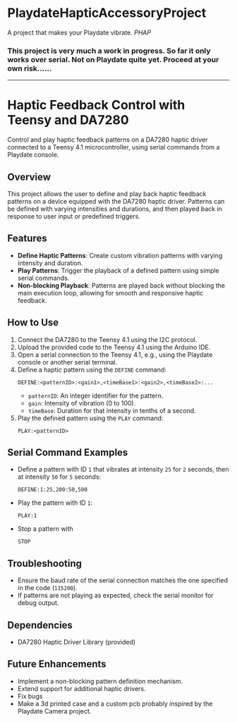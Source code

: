 # PlaydateHapticAccessoryProject
A project that makes your Playdate vibrate. *PHAP*

### This project is very much a work in progress. So far it only works over serial. Not on Playdate quite yet. Proceed at your own risk......

---

# Haptic Feedback Control with Teensy and DA7280

Control and play haptic feedback patterns on a DA7280 haptic driver connected to a Teensy 4.1 microcontroller, using serial commands from a Playdate console.

## Overview

This project allows the user to define and play back haptic feedback patterns on a device equipped with the DA7280 haptic driver. Patterns can be defined with varying intensities and durations, and then played back in response to user input or predefined triggers.

## Features

- **Define Haptic Patterns**: Create custom vibration patterns with varying intensity and duration.
- **Play Patterns**: Trigger the playback of a defined pattern using simple serial commands.
- **Non-blocking Playback**: Patterns are played back without blocking the main execution loop, allowing for smooth and responsive haptic feedback.
  
## How to Use

1. Connect the DA7280 to the Teensy 4.1 using the I2C protocol.
2. Upload the provided code to the Teensy 4.1 using the Arduino IDE.
3. Open a serial connection to the Teensy 4.1, e.g., using the Playdate console or another serial terminal.
4. Define a haptic pattern using the `DEFINE` command:
   ```
   DEFINE:<patternID>:<gain1>,<timeBase1>:<gain2>,<timeBase2>:...
   ```
   - `patternID`: An integer identifier for the pattern.
   - `gain`: Intensity of vibration (0 to 100).
   - `timeBase`: Duration for that intensity in tenths of a second.
5. Play the defined pattern using the `PLAY` command:
   ```
   PLAY:<patternID>
   ```

## Serial Command Examples

- Define a pattern with ID `1` that vibrates at intensity `25` for `2` seconds, then at intensity `50` for `5` seconds:
  ```
  DEFINE:1:25,200:50,500
  ```
- Play the pattern with ID `1`:
  ```
  PLAY:1
  ```
- Stop a pattern with
  ```
  STOP
  ```
## Troubleshooting

- Ensure the baud rate of the serial connection matches the one specified in the code (`115200`).
- If patterns are not playing as expected, check the serial monitor for debug output.

## Dependencies

- DA7280 Haptic Driver Library (provided)

## Future Enhancements

- Implement a non-blocking pattern definition mechanism.
- Extend support for additional haptic drivers.
- Fix bugs
- Make a 3d printed case and a custom pcb probably inspired by the Playdate Camera project.

